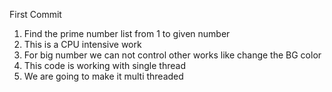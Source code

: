 First Commit
1. Find the prime number list from 1 to given number
2. This is a CPU intensive work
3. For big number we can not control other works like change the BG color
4. This code is working with single thread
5. We are going to make it multi threaded